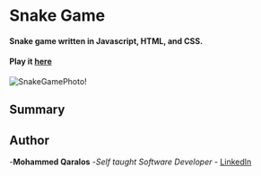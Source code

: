 # Snake Game
#### Snake game written in Javascript, HTML, and CSS.
#### Play it [here](http://127.0.0.1:5500/index.html)

![SnakeGamePhoto!](file:///C:/Users/moham/Music/Snake%20Game/SnakeGamePhoto.png)

## Summary

## Author

-**Mohammed Qaralos** -*Self taught Software Developer* - [LinkedIn](https://www.linkedin.com/in/mohammed-qaralos-27151010a/)
